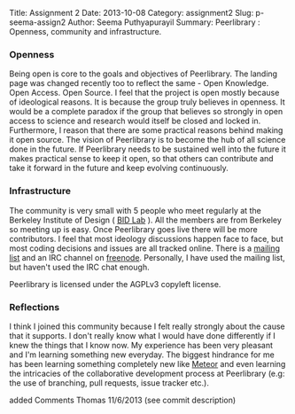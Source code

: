 Title: Assignment 2
Date: 2013-10-08
Category: assignment2
Slug: p-seema-assign2
Author: Seema Puthyapurayil
Summary: Peerlibrary : Openness, community and infrastructure.

### Openness

Being open is core to the goals and objectives of Peerlibrary. The landing page was changed recently too to reflect the same - Open Knowledge. Open Access. Open Source. I feel that the project is open mostly because of ideological reasons. It is because the group truly believes in openness. It would be a complete paradox if the group that believes so strongly in open access to science and research would itself be closed and locked in. Furthermore, I reason that there are some practical reasons behind making it open source. The vision of Peerlibrary is to become the hub of all science done in the future. If Peerlibrary needs to be sustained well into the future it makes practical sense to keep it open, so that others can contribute and take it forward in the future and keep evolving continuously. 

### Infrastructure
The community is very small with 5 people who meet regularly at the Berkeley Institute of Design ( [BID Lab](http://bid.berkeley.edu/) ). All the members are from Berkeley so meeting up is easy. Once Peerlibrary goes live there will be more contributors. I feel that most ideology discussions happen face to face, but most coding decisions and issues are all tracked online. There is a [mailing list](http://lists.peerlibrary.org/lists/info/dev) and an IRC channel on [freenode](http://freenode.net/). Personally, I have used the mailing list, but haven't used the IRC chat enough. 

Peerlibrary is licensed under the AGPLv3 copyleft license. 

### Reflections

I think I joined this community because I felt really strongly about the cause that it supports. I don't really know what I would have done differently if I knew the things that I know now. My experience has been very pleasant and I'm learning something new everyday. The biggest hindrance for me has been learning something completely new like  [Meteor](http://www.meteor.com/) and even learning the intricacies of the collaborative development process at Peerlibrary (e.g: the use of branching, pull requests, issue tracker etc.). 


added Comments Thomas 11/6/2013 (see commit description)

